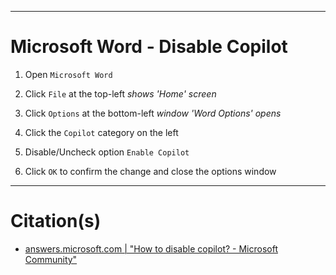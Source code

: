 
***
# Microsoft Word - Disable Copilot

1. Open `Microsoft Word`

2. Click `File` at the top-left   *shows 'Home' screen*

3. Click `Options` at the bottom-left   *window 'Word Options' opens*

4. Click the `Copilot` category on the left

5. Disable/Uncheck option `Enable Copilot`

7. Click `OK` to confirm the change and close the options window


***
# Citation(s)
- [answers.microsoft.com  |  "How to disable copilot? - Microsoft Community"](https://answers.microsoft.com/en-us/msoffice/forum/all/how-to-turn-off-copilot-in-word-for-windows/b51e0127-4e54-4619-a37b-08f8de0616ac)
